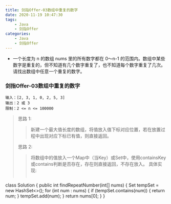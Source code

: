 ```yaml
---
title: 剑指Offer-03数组中重复的数字
date: 2020-11-19 10:47:30
tags:
    - Java
    - 剑指Offer
categories:
    - Java
    - 剑指Offer
---
```


* 一个长度为 n 的数组 nums 里的所有数字都在 0～n-1 的范围内。数组中某些数字是重复的，但不知道有几个数字重复了，也不知道每个数字重复了几次。请找出数组中任意一个重复的数字。

<!-- more -->


### 剑指Offer-03数组中重复的数字
```
输入：[2, 3, 1, 0, 2, 5, 3]
输出：2 或 3
限制：2 <= n <= 100000
```

> 思路 1: 
>> 新建一个最大值长度的数组，将值放入值下标对应位置，若在放置过程中出现对应下标已有值，则直接返回。
>
> 思路 2:
>> 将数组中的值放入一个Map中（当Key）或Set中，使用containsKey或contains判断是否存在，存在则直接返回，不存在放入。
> 具体实现:
>> ```java
class Solution {
    public int findRepeatNumber(int[] nums) {
        Set<Integer> tempSet = new HashSet<>();
        for (int num : nums) {
            if (tempSet.contains(num)) {
                return num;
            }
            tempSet.add(num);
        }
        return nums[0];
    }
}
```
